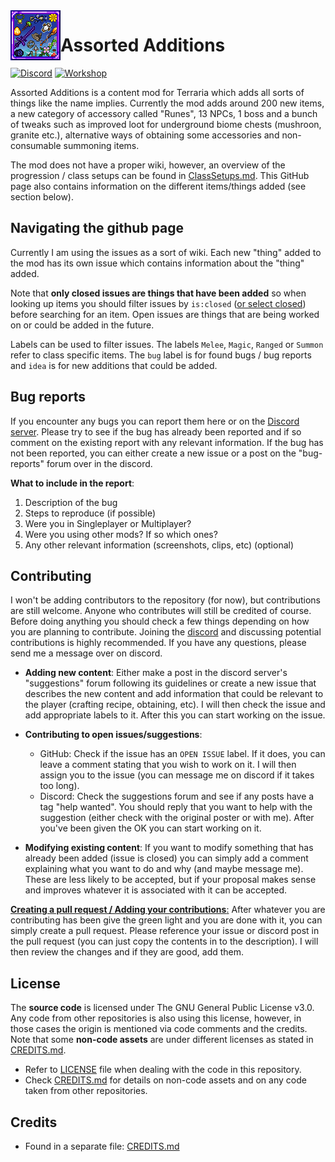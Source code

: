 <img align="left" width="80" src="icon.png" />

# Assorted Additions 

[![Discord](https://img.shields.io/discord/1233667170572177408?style=for-the-badge&logo=discord&label=Discord)](https://discord.gg/TZXJ9yGapC) [![Workshop](https://img.shields.io/steam/downloads/3242730118?style=for-the-badge&logo=steam&color=blue)](https://steamcommunity.com/sharedfiles/filedetails/?id=3242730118)

Assorted Additions is a content mod for Terraria which adds all sorts of things like the name implies. Currently the mod adds around 200 new items, a new category of accessory called "Runes", 13 NPCs, 1 boss and a bunch of tweaks such as improved loot for underground biome chests (mushroon, granite etc.), alternative ways of obtaining some accessories and non-consumable summoning items.  

The mod does not have a proper wiki, however, an overview of the progression / class setups can be found in [ClassSetups.md](ClassSetups.md). This GitHub page also contains information on the different items/things added (see section below).

## Navigating the github page

Currently I am using the issues as a sort of wiki. Each new "thing" added to the mod has its own issue which contains information about the "thing" added. 

Note that **only closed issues are things that have been added** so when looking up items you should filter issues by ```is:closed``` ([or select closed](https://github.com/JeseGamerHD/AssortedAdditions/issues?q=is%3Aissue+is%3Aclosed)) before searching for an item. Open issues are things that are being worked on or could be added in the future. 

Labels can be used to filter issues. The labels ```Melee```, ```Magic```, ```Ranged``` or ```Summon``` refer to class specific items. The ```bug``` label is for found bugs / bug reports and ```idea``` is for new additions that could be added.

## Bug reports

If you encounter any bugs you can report them here or on the [Discord server](https://discord.gg/TZXJ9yGapC). Please try to see if the bug has already been reported and if so comment on the existing report with any relevant information. If the bug has not been reported, you can either create a new issue or a post on the "bug-reports" forum over in the discord. 

**What to include in the report**:
1. Description of the bug
2. Steps to reproduce 
(if possible)
3. Were you in Singleplayer or Multiplayer?
4. Were you using other mods? If so which ones?
5. Any other relevant information (screenshots, clips, etc)
(optional)

## Contributing
I won't be adding contributors to the repository (for now), but contributions are still welcome. Anyone who contributes will still be credited of course. Before doing anything you should check a few things depending on how you are planning to contribute. Joining the [discord](https://discord.gg/TZXJ9yGapC) and discussing potential contributions is highly recommended. If you have any questions, please send me a message over on discord.

- **Adding new content**:
Either make a post in the discord server's "suggestions" forum following its guidelines or create a new issue that describes the new content and add information that could be relevant to the player (crafting recipe, obtaining, etc). I will then check the issue and add appropriate labels to it. After this you can start working on the issue.

- **Contributing to open issues/suggestions**:
  - GitHub: Check if the issue has an ```OPEN ISSUE``` label. If it does, you can leave a comment stating that you wish to work on it. I will then assign you to the issue (you can message me on discord if it takes too long).
  - Discord: Check the suggestions forum and see if any posts have a tag "help wanted". You should reply that you want to help with the suggestion (either check with the original poster or with me). After you've been given the OK you can start working on it.

- **Modifying existing content**:
If you want to modify something that has already been added (issue is closed) you can simply add a comment explaining what you want to do and why (and maybe message me). These are less likely to be accepted, but if your proposal makes sense and improves whatever it is associated with it can be accepted. 

<u> **Creating a pull request / Adding your contributions**:</u> 
After whatever you are contributing has been give the green light and you are done with it, you can simply create a pull request. Please reference your issue or discord post in the pull request (you can just copy the contents in to the description). I will then review the changes and if they are good, add them.

## License

The **source code** is licensed under The GNU General Public License v3.0. Any code from other repositories is also using this license, however, in those cases the origin is mentioned via code comments and the credits. Note that some **non-code assets** are under different licenses as stated in [CREDITS.md](CREDITS.md). 
- Refer to [LICENSE](LICENSE) file when dealing with the code in this repository.
- Check [CREDITS.md](CREDITS.md) for details on non-code assets and on any code taken from other repositories.

## Credits
- Found in a separate file: [CREDITS.md](CREDITS.md)
